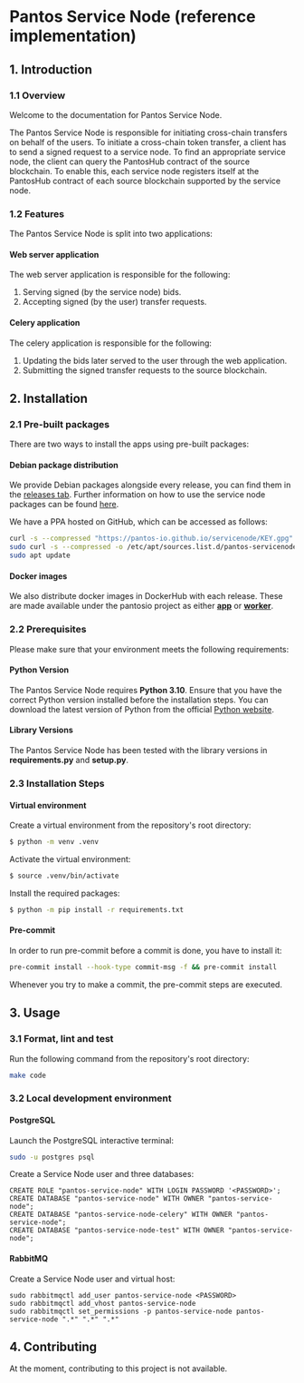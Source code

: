 # Pantos Service Node (reference implementation)

## 1. Introduction

### 1.1 Overview

Welcome to the documentation for Pantos Service Node. 

The Pantos Service Node is responsible for initiating cross-chain transfers on behalf of the users. To initiate a cross-chain token transfer, a client has to send a signed request to a service node. To find an appropriate service node, the client can query the PantosHub contract of the source blockchain. To enable this, each service node registers itself at the PantosHub contract of each source blockchain supported by the service node.

### 1.2 Features

The Pantos Service Node is split into two applications:

#### Web server application

The web server application is responsible for the following:

1. Serving signed (by the service node) bids.
2. Accepting signed (by the user) transfer requests.

#### Celery application

The celery application is responsible for the following:

1. Updating the bids later served to the user through the web application.
2. Submitting the signed transfer requests to the source blockchain.

## 2. Installation

### 2.1 Pre-built packages

There are two ways to install the apps using pre-built packages:

#### Debian package distribution

We provide Debian packages alongside every release, you can find them in the [releases tab](https://github.com/pantos-io/servicenode/releases). Further information on how to use the service node packages can be found [here](https://pantos.gitbook.io/technical-documentation/general/service-node).

We have a PPA hosted on GitHub, which can be accessed as follows:

```bash
curl -s --compressed "https://pantos-io.github.io/servicenode/KEY.gpg" | gpg --dearmor | sudo tee /etc/apt/trusted.gpg.d/servicenode.gpg >/dev/null
sudo curl -s --compressed -o /etc/apt/sources.list.d/pantos-servicenode.list "https://pantos-io.github.io/servicenode/pantos-servicenode.list"
sudo apt update
```

#### Docker images

We also distribute docker images in DockerHub with each release. These are made available under the pantosio project as either [**app**](https://hub.docker.com/r/pantosio/service-node-app) or [**worker**](https://hub.docker.com/r/pantosio/service-node-worker).

### 2.2  Prerequisites

Please make sure that your environment meets the following requirements:

#### Python Version

The Pantos Service Node requires **Python 3.10**. Ensure that you have the correct Python version installed before the installation steps. You can download the latest version of Python from the official [Python website](https://www.python.org/downloads/).

#### Library Versions

The Pantos Service Node has been tested with the library versions in **requirements.py** and **setup.py**.

### 2.3  Installation Steps

#### Virtual environment

Create a virtual environment from the repository's root directory:

```bash
$ python -m venv .venv
```

Activate the virtual environment:

```bash
$ source .venv/bin/activate
```

Install the required packages:
```bash
$ python -m pip install -r requirements.txt
```

#### Pre-commit

In order to run pre-commit before a commit is done, you have to install it:

```bash
pre-commit install --hook-type commit-msg -f && pre-commit install
```

Whenever you try to make a commit, the pre-commit steps are executed.

## 3. Usage

### 3.1 Format, lint and test

Run the following command from the repository's root directory:

```bash
make code
```

### 3.2 Local development environment

#### PostgreSQL

Launch the PostgreSQL interactive terminal:

```bash
sudo -u postgres psql
```

Create a Service Node user and three databases:

```
CREATE ROLE "pantos-service-node" WITH LOGIN PASSWORD '<PASSWORD>';
CREATE DATABASE "pantos-service-node" WITH OWNER "pantos-service-node";
CREATE DATABASE "pantos-service-node-celery" WITH OWNER "pantos-service-node";
CREATE DATABASE "pantos-service-node-test" WITH OWNER "pantos-service-node";
```

#### RabbitMQ

Create a Service Node user and virtual host:

```
sudo rabbitmqctl add_user pantos-service-node <PASSWORD>
sudo rabbitmqctl add_vhost pantos-service-node
sudo rabbitmqctl set_permissions -p pantos-service-node pantos-service-node ".*" ".*" ".*"
```

## 4. Contributing

At the moment, contributing to this project is not available. 